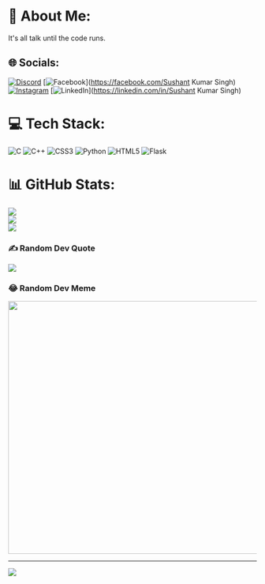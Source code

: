 # 💫 About Me:
It's all talk until the code runs.


## 🌐 Socials:
[![Discord](https://img.shields.io/badge/Discord-%237289DA.svg?logo=discord&logoColor=white)](htttps://discord.gg/SUSHANT1304) [![Facebook](https://img.shields.io/badge/Facebook-%231877F2.svg?logo=Facebook&logoColor=white)](https://facebook.com/Sushant Kumar Singh) [![Instagram](https://img.shields.io/badge/Instagram-%23E4405F.svg?logo=Instagram&logoColor=white)](https://instagram.com/sushant_k13) [![LinkedIn](https://img.shields.io/badge/LinkedIn-%230077B5.svg?logo=linkedin&logoColor=white)](https://linkedin.com/in/Sushant Kumar Singh) 

# 💻 Tech Stack:
![C](https://img.shields.io/badge/c-%2300599C.svg?style=for-the-badge&logo=c&logoColor=white) ![C++](https://img.shields.io/badge/c++-%2300599C.svg?style=for-the-badge&logo=c%2B%2B&logoColor=white) ![CSS3](https://img.shields.io/badge/css3-%231572B6.svg?style=for-the-badge&logo=css3&logoColor=white) ![Python](https://img.shields.io/badge/python-3670A0?style=for-the-badge&logo=python&logoColor=ffdd54) ![HTML5](https://img.shields.io/badge/html5-%23E34F26.svg?style=for-the-badge&logo=html5&logoColor=white) ![Flask](https://img.shields.io/badge/flask-%23000.svg?style=for-the-badge&logo=flask&logoColor=white)
# 📊 GitHub Stats:
![](https://github-readme-stats.vercel.app/api?username=sushant13042002&theme=dark&hide_border=false&include_all_commits=true&count_private=false)<br/>
![](https://github-readme-streak-stats.herokuapp.com/?user=sushant13042002&theme=dark&hide_border=false)<br/>
![](https://github-readme-stats.vercel.app/api/top-langs/?username=sushant13042002&theme=dark&hide_border=false&include_all_commits=true&count_private=false&layout=compact)

### ✍️ Random Dev Quote
![](https://quotes-github-readme.vercel.app/api?type=horizontal&theme=radical)

### 😂 Random Dev Meme
<img src="https://random-memer.herokuapp.com/" width="512px"/>

---
[![](https://visitcount.itsvg.in/api?id=sushant13042002&icon=0&color=0)](https://visitcount.itsvg.in)

<!-- Proudly created with GPRM ( https://gprm.itsvg.in ) -->
